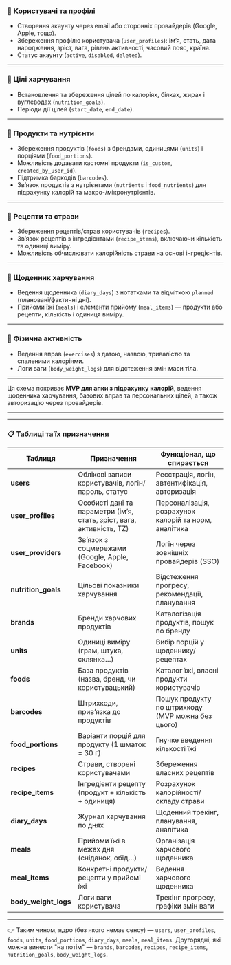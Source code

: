 ### 🔹 Користувачі та профілі

* Створення акаунту через email або сторонніх провайдерів (Google, Apple, тощо).
* Збереження профілю користувача (`user_profiles`): ім’я, стать, дата народження, зріст, вага, рівень активності, часовий пояс, країна.
* Статус акаунту (`active`, `disabled`, `deleted`).

---

### 🔹 Цілі харчування

* Встановлення та збереження цілей по калоріях, білках, жирах і вуглеводах (`nutrition_goals`).
* Періоди дії цілей (`start_date`, `end_date`).

---

### 🔹 Продукти та нутрієнти

* Збереження продуктів (`foods`) з брендами, одиницями (`units`) і порціями (`food_portions`).
* Можливість додавати кастомні продукти (`is_custom`, `created_by_user_id`).
* Підтримка баркодів (`barcodes`).
* Зв’язок продуктів з нутрієнтами (`nutrients` і `food_nutrients`) для підрахунку калорій та макро-/мікронутрієнтів.

---

### 🔹 Рецепти та страви

* Збереження рецептів/страв користувачів (`recipes`).
* Зв’язок рецептів з інгредієнтами (`recipe_items`), включаючи кількість та одиниці виміру.
* Можливість обчислювати калорійність страви на основі інгредієнтів.

---

### 🔹 Щоденник харчування

* Ведення щоденника (`diary_days`) з нотатками та відміткою `planned` (плановані/фактичні дні).
* Прийоми їжі (`meals`) і елементи прийому (`meal_items`) — продукти або рецепти, кількість і одиниця виміру.

---

### 🔹 Фізична активність

* Ведення вправ (`exercises`) з датою, назвою, тривалістю та спаленими калоріями.
* Логи ваги (`body_weight_logs`) для відстеження змін маси тіла.

---

Ця схема покриває **MVP для апки з підрахунку калорій**, ведення щоденника харчування, базових вправ та персональних цілей, а також авторизацію через провайдерів.

---

---

### 📋 Таблиці та їх призначення

| Таблиця                | Призначення                                                           | Функціонал, що спирається                             |
| ---------------------- | --------------------------------------------------------------------- | ----------------------------------------------------- |
| **users**              | Облікові записи користувачів, логін/пароль, статус                    | Реєстрація, логін, автентифікація, авторизація        |
| **user\_profiles**     | Особисті дані та параметри (ім’я, стать, зріст, вага, активність, TZ) | Персоналізація, розрахунок калорій та норм, аналітика |
| **user\_providers**    | Зв’язок з соцмережами (Google, Apple, Facebook)                       | Логін через зовнішніх провайдерів (SSO)               |
| **nutrition\_goals**   | Цільові показники харчування                                          | Відстеження прогресу, рекомендації, планування        |
| **brands**             | Бренди харчових продуктів                                             | Каталогізація продуктів, пошук по бренду              |
| **units**              | Одиниці виміру (грам, штука, склянка…)                                | Вибір порцій у щоденнику/рецептах                     |
| **foods**              | База продуктів (назва, бренд, чи користувацький)                      | Каталог їжі, власні продукти користувачів             |
| **barcodes**           | Штрихкоди, прив’язка до продуктів                                     | Пошук продукту по штрихкоду (MVP можна без цього)     |
| **food\_portions**     | Варіанти порцій для продукту (1 шматок = 30 г)                        | Гнучке введення кількості їжі                         |
| **recipes**            | Страви, створені користувачами                                        | Збереження власних рецептів                           |
| **recipe\_items**      | Інгредієнти рецепту (продукт + кількість + одиниця)                   | Розрахунок калорійності/складу страви                 |
| **diary\_days**        | Журнал харчування по днях                                             | Щоденний трекінг, планування, аналітика               |
| **meals**              | Прийоми їжі в межах дня (сніданок, обід…)                             | Організація харчового щоденника                       |
| **meal\_items**        | Конкретні продукти/рецепти у прийомі їжі                              | Ведення харчового щоденника                           |
| **body\_weight\_logs** | Логи ваги користувача                                                 | Трекінг прогресу, графіки змін ваги                   |

---

👉 Таким чином, ядро (без якого немає сенсу) — `users`, `user_profiles`, `foods`, `units`, `food_portions`, `diary_days`, `meals`, `meal_items`.
Другорядні, які можна винести "на потім" — `brands`, `barcodes`, `recipes`, `recipe_items`, `nutrition_goals`, `body_weight_logs`.


